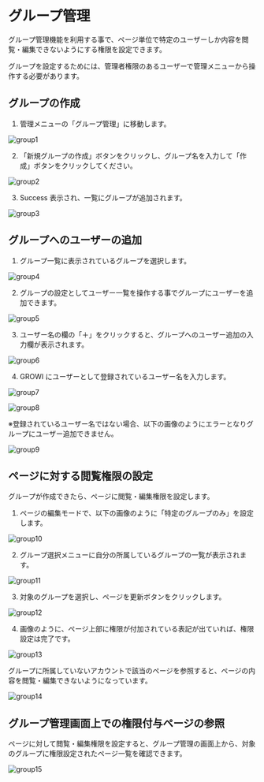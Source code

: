 # グループ管理

グループ管理機能を利用する事で、ページ単位で特定のユーザーしか内容を閲覧・編集できないようにする権限を設定できます。

グループを設定するためには、管理者権限のあるユーザーで管理メニューから操作する必要があります。

## グループの作成

1. 管理メニューの「グループ管理」に移動します。

![group1](./images/group1.png)

2. 「新規グループの作成」ボタンをクリックし、グループ名を入力して「作成」ボタンをクリックしてください。

![group2](./images/group2.png)

3. Success 表示され、一覧にグループが追加されます。

![group3](./images/group3.png)

## グループへのユーザーの追加

1. グループ一覧に表示されているグループを選択します。

![group4](./images/group4.png)

2. グループの設定としてユーザー一覧を操作する事でグループにユーザーを追加できます。

![group5](./images/group5.png)

3. ユーザー名の欄の「＋」をクリックすると、グループへのユーザー追加の入力欄が表示されます。

![group6](./images/group6.png)

4. GROWI にユーザーとして登録されているユーザー名を入力します。

![group7](./images/group7.png)

![group8](./images/group8.png)

※登録されているユーザー名ではない場合、以下の画像のようにエラーとなりグループにユーザー追加できません。

![group9](./images/group9.png)

## ページに対する閲覧権限の設定

グループが作成できたら、ページに閲覧・編集権限を設定します。

1. ページの編集モードで、以下の画像のように「特定のグループのみ」を設定します。

![group10](./images/group10.png)

2. グループ選択メニューに自分の所属しているグループの一覧が表示されます。

![group11](./images/group11.png)

3. 対象のグループを選択し、ページを更新ボタンをクリックします。

![group12](./images/group12.png)

4. 画像のように、ページ上部に権限が付加されている表記が出ていれば、権限設定は完了です。

![group13](./images/group13.png)

グループに所属していないアカウントで該当のページを参照すると、ページの内容を閲覧・編集できないようになっています。

![group14](./images/group14.png)

## グループ管理画面上での権限付与ページの参照

ページに対して閲覧・編集権限を設定すると、グループ管理の画面上から、対象のグループに権限設定されたページ一覧を確認できます。

![group15](./images/group15.png)
